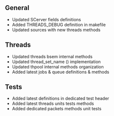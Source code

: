 ## General
- Updated SCerver fields definitions
- Added THREADS_DEBUG definition in makefile
- Updated sources with new threads methods

## Threads
- Updated threads bsem internal methods
- Updated thread_set_name () implementation
- Updated thpool internal methods organization
- Added latest jobs & queue definitions & methods

## Tests
- Added latest definitions in dedicated test header
- Added latest threads units tests methods
- Added dedicated packets methods unit tests